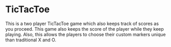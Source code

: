 # TicTacToe
This is a two player TicTacToe game which also keeps track of scores as you proceed. 
This game also keeps the score of the player while they keep playing. Also, this allows the players to choose their custom markers unique than traditional X and O. 
